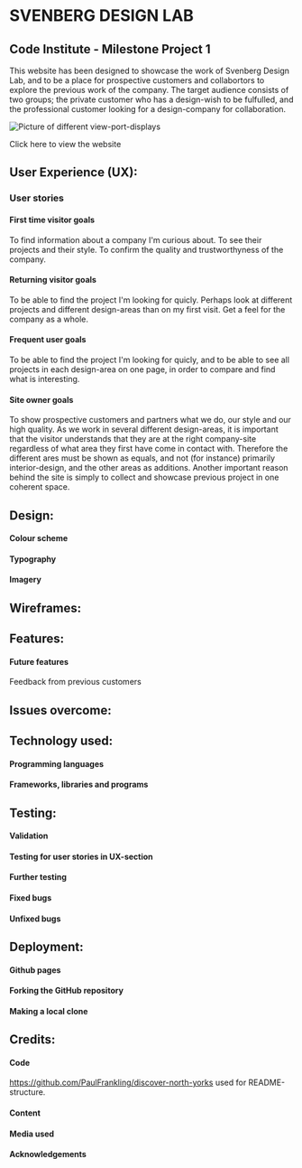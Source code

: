 # SVENBERG DESIGN LAB
## Code Institute - Milestone Project 1
This website has been designed to showcase the work of Svenberg Design Lab, and to be a place for prospective customers and collabortors to explore the previous work of the company.
The target audience consists of two groups; the private customer who has a design-wish to be fulfulled, and the professional customer looking for a design-company for collaboration.

![Picture of different view-port-displays]()

Click here to view the website

## User Experience (UX):

### User stories

#### First time visitor goals
To find information about a company I'm curious about. To see their projects and their style. To confirm the quality and trustworthyness of the company.

#### Returning visitor goals
To be able to find the project I'm looking for quicly. Perhaps look at different projects and different design-areas than on my first visit. Get a feel for the company as a whole.

#### Frequent user goals
To be able to find the project I'm looking for quicly, and to be able to see all projects in each design-area on one page, in order to compare and find what is interesting.

#### Site owner goals
To show prospective customers and partners what we do, our style and our high quality. As we work in several different design-areas, it is important that the visitor understands that they are at the right company-site regardless of what area they first have come in contact with. Therefore the different ares must be shown as equals, and not (for instance) primarily interior-design, and the other areas as additions. 
Another important reason behind the site is simply to collect and showcase previous project in one coherent space. 

## Design:

#### Colour scheme

#### Typography

#### Imagery

## Wireframes:



## Features:


#### Future features
Feedback from previous customers

## Issues overcome:


## Technology used:
#### Programming languages

#### Frameworks, libraries and programs


## Testing:

#### Validation

#### Testing for user stories in UX-section

#### Further testing

#### Fixed bugs

#### Unfixed bugs


## Deployment:

#### Github pages

#### Forking the GitHub repository

#### Making a local clone


## Credits:

#### Code

https://github.com/PaulFrankling/discover-north-yorks used for README-structure.

#### Content

#### Media used

#### Acknowledgements




